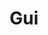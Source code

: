 ---
layout: toctree
title: Gui
permalink: /blog/coding/python/frameworks/gui/
parent: /blog/coding/python/frameworks/


enumerate_grand_children: true

---